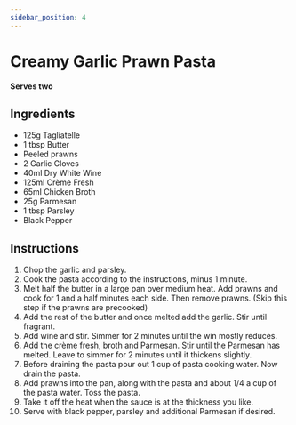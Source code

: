 ```yaml
---
sidebar_position: 4
---
```


# Creamy Garlic Prawn Pasta
__Serves two__

## Ingredients
- 125g Tagliatelle
- 1 tbsp Butter
- Peeled prawns
- 2 Garlic Cloves
- 40ml Dry White Wine
- 125ml Crème Fresh
- 65ml Chicken Broth
- 25g Parmesan
- 1 tbsp Parsley
- Black Pepper

## Instructions
1. Chop the garlic and parsley. 
2. Cook the pasta according to the instructions, minus 1 minute.
3. Melt half the butter in a large pan over medium heat. Add prawns and cook for 1 and a half 
minutes each side. Then remove prawns. (Skip this step if the prawns are precooked)
4. Add the rest of the butter and once melted add the garlic. Stir until fragrant.
5. Add wine and stir. Simmer for 2 minutes until the win mostly reduces.
6. Add the crème fresh, broth and Parmesan. Stir until the Parmesan has melted. Leave to simmer for
2 minutes until it thickens slightly.
7. Before draining the pasta pour out 1 cup of pasta cooking water. Now drain the pasta.
8. Add prawns into the pan, along with the pasta and about 1/4 a cup of the pasta water. 
Toss the pasta.
9. Take it off the heat when the sauce is at the thickness you like.
10. Serve with black pepper, parsley and additional Parmesan if desired.




